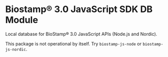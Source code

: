 # Biostamp® 3.0 JavaScript SDK DB Module

Local database for BioStamp® 3.0 JavaScript APIs (Node.js and Nordic).

This package is not operational by itself. Try `biostamp-js-node` or `biostamp-js-nordic`.
